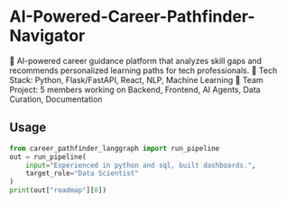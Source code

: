 # AI-Powered-Career-Pathfinder-Navigator

🚀 AI-powered career guidance platform that analyzes skill gaps and recommends personalized learning paths for tech professionals.  🔧 Tech Stack: Python, Flask/FastAPI, React, NLP, Machine Learning 👥 Team Project: 5 members working on Backend, Frontend, AI Agents, Data Curation, Documentation

## Usage

```python
from career_pathfinder_langgraph import run_pipeline
out = run_pipeline(
    input="Experienced in python and sql, built dashboards.",
    target_role="Data Scientist"
)
print(out["roadmap"][0])
```
